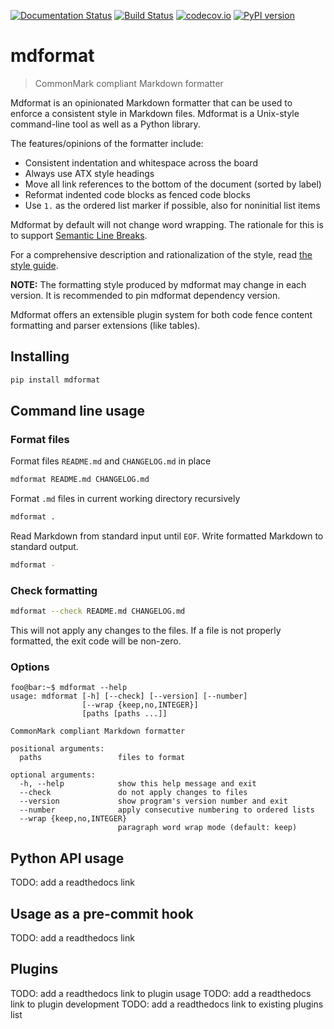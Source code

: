 [![Documentation Status](https://readthedocs.org/projects/mdformat/badge/?version=latest)](https://mdformat.readthedocs.io/en/latest/?badge=latest)
[![Build Status](https://github.com/executablebooks/mdformat/workflows/Tests/badge.svg?branch=master)](https://github.com/executablebooks/mdformat/actions?query=workflow%3ATests+branch%3Amaster+event%3Apush)
[![codecov.io](https://codecov.io/gh/executablebooks/mdformat/branch/master/graph/badge.svg)](https://codecov.io/gh/executablebooks/mdformat)
[![PyPI version](https://img.shields.io/pypi/v/mdformat)](https://pypi.org/project/mdformat)

# mdformat

> CommonMark compliant Markdown formatter

Mdformat is an opinionated Markdown formatter
that can be used to enforce a consistent style in Markdown files.
Mdformat is a Unix-style command-line tool as well as a Python library.

The features/opinions of the formatter include:

- Consistent indentation and whitespace across the board
- Always use ATX style headings
- Move all link references to the bottom of the document (sorted by label)
- Reformat indented code blocks as fenced code blocks
- Use `1.` as the ordered list marker if possible, also for noninitial list items

Mdformat by default will not change word wrapping.
The rationale for this is to support [Semantic Line Breaks](https://sembr.org/).

For a comprehensive description and rationalization of the style,
read [the style guide](https://github.com/executablebooks/mdformat/TODO/UPDATE-ME.md).

**NOTE:**
The formatting style produced by mdformat may change in each version.
It is recommended to pin mdformat dependency version.

Mdformat offers an extensible plugin system for both code fence content formatting and parser extensions (like tables).

## Installing

```bash
pip install mdformat
```

## Command line usage

### Format files

Format files `README.md` and `CHANGELOG.md` in place

```bash
mdformat README.md CHANGELOG.md
```

Format `.md` files in current working directory recursively

```bash
mdformat .
```

Read Markdown from standard input until `EOF`.
Write formatted Markdown to standard output.

```bash
mdformat -
```

### Check formatting

```bash
mdformat --check README.md CHANGELOG.md
```

This will not apply any changes to the files.
If a file is not properly formatted, the exit code will be non-zero.

### Options

```console
foo@bar:~$ mdformat --help
usage: mdformat [-h] [--check] [--version] [--number]
                [--wrap {keep,no,INTEGER}]
                [paths [paths ...]]

CommonMark compliant Markdown formatter

positional arguments:
  paths                 files to format

optional arguments:
  -h, --help            show this help message and exit
  --check               do not apply changes to files
  --version             show program's version number and exit
  --number              apply consecutive numbering to ordered lists
  --wrap {keep,no,INTEGER}
                        paragraph word wrap mode (default: keep)
```

## Python API usage

TODO: add a readthedocs link

## Usage as a pre-commit hook

TODO: add a readthedocs link

## Plugins

TODO: add a readthedocs link to plugin usage
TODO: add a readthedocs link to plugin development
TODO: add a readthedocs link to existing plugins list
